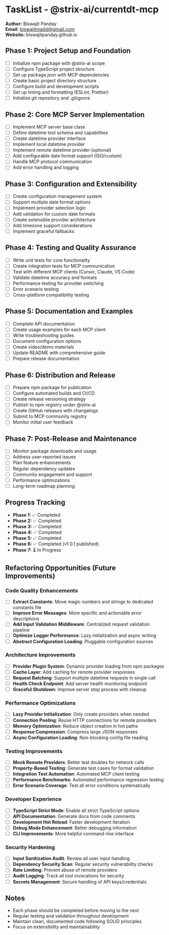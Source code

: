 # TaskList - @strix-ai/currentdt-mcp

**Author:** Biswajit Panday  
**Email:** biswajitmailid@gmail.com  
**Website:** biswajitpanday.github.io

## Phase 1: Project Setup and Foundation
- [ ] Initialize npm package with @strix-ai scope
- [ ] Configure TypeScript project structure
- [ ] Set up package.json with MCP dependencies
- [ ] Create basic project directory structure
- [ ] Configure build and development scripts
- [ ] Set up linting and formatting (ESLint, Prettier)
- [ ] Initialize git repository and .gitignore

## Phase 2: Core MCP Server Implementation
- [ ] Implement MCP server base class
- [ ] Define datetime tool schema and capabilities
- [ ] Create datetime provider interface
- [ ] Implement local datetime provider
- [ ] Implement remote datetime provider (optional)
- [ ] Add configurable date format support (ISO/custom)
- [ ] Handle MCP protocol communication
- [ ] Add error handling and logging

## Phase 3: Configuration and Extensibility
- [ ] Create configuration management system
- [ ] Support multiple date format options
- [ ] Implement provider selection logic
- [ ] Add validation for custom date formats
- [ ] Create extensible provider architecture
- [ ] Add timezone support considerations
- [ ] Implement graceful fallbacks

## Phase 4: Testing and Quality Assurance
- [ ] Write unit tests for core functionality
- [ ] Create integration tests for MCP communication
- [ ] Test with different MCP clients (Cursor, Claude, VS Code)
- [ ] Validate datetime accuracy and formats
- [ ] Performance testing for provider switching
- [ ] Error scenario testing
- [ ] Cross-platform compatibility testing

## Phase 5: Documentation and Examples
- [ ] Complete API documentation
- [ ] Create usage examples for each MCP client
- [ ] Write troubleshooting guides
- [ ] Document configuration options
- [ ] Create video/demo materials
- [ ] Update README with comprehensive guide
- [ ] Prepare release documentation

## Phase 6: Distribution and Release
- [ ] Prepare npm package for publication
- [ ] Configure automated builds and CI/CD
- [ ] Create release versioning strategy
- [ ] Publish to npm registry under @strix-ai
- [ ] Create GitHub releases with changelogs
- [ ] Submit to MCP community registry
- [ ] Monitor initial user feedback

## Phase 7: Post-Release and Maintenance
- [ ] Monitor package downloads and usage
- [ ] Address user-reported issues
- [ ] Plan feature enhancements
- [ ] Regular dependency updates
- [ ] Community engagement and support
- [ ] Performance optimizations
- [ ] Long-term roadmap planning

## Progress Tracking
- **Phase 1:** ✅ Completed
- **Phase 2:** ✅ Completed  
- **Phase 3:** ✅ Completed
- **Phase 4:** ✅ Completed
- **Phase 5:** ✅ Completed
- **Phase 6:** ✅ Completed (v1.0.1 published)
- **Phase 7:** ⏳ In Progress

## Refactoring Opportunities (Future Improvements)

### Code Quality Enhancements
- [ ] **Extract Constants**: Move magic numbers and strings to dedicated constants file
- [ ] **Improve Error Messages**: More specific and actionable error descriptions
- [ ] **Add Input Validation Middleware**: Centralized request validation pipeline
- [ ] **Optimize Logger Performance**: Lazy initialization and async writing
- [ ] **Abstract Configuration Loading**: Pluggable configuration sources

### Architecture Improvements  
- [ ] **Provider Plugin System**: Dynamic provider loading from npm packages
- [ ] **Cache Layer**: Add caching for remote provider responses
- [ ] **Request Batching**: Support multiple datetime requests in single call
- [ ] **Health Check Endpoint**: Add server health monitoring endpoint
- [ ] **Graceful Shutdown**: Improve server stop process with cleanup

### Performance Optimizations
- [ ] **Lazy Provider Initialization**: Only create providers when needed  
- [ ] **Connection Pooling**: Reuse HTTP connections for remote providers
- [ ] **Memory Optimization**: Reduce object creation in hot paths
- [ ] **Response Compression**: Compress large JSON responses
- [ ] **Async Configuration Loading**: Non-blocking config file reading

### Testing Improvements
- [ ] **Mock Remote Providers**: Better test doubles for network calls
- [ ] **Property-Based Testing**: Generate test cases for format validation
- [ ] **Integration Test Automation**: Automated MCP client testing
- [ ] **Performance Benchmarks**: Automated performance regression testing
- [ ] **Error Scenario Coverage**: Test all error conditions systematically

### Developer Experience
- [ ] **TypeScript Strict Mode**: Enable all strict TypeScript options
- [ ] **API Documentation**: Generate docs from code comments  
- [ ] **Development Hot Reload**: Faster development iteration
- [ ] **Debug Mode Enhancement**: Better debugging information
- [ ] **CLI Improvements**: More helpful command-line interface

### Security Hardening
- [ ] **Input Sanitization Audit**: Review all user input handling
- [ ] **Dependency Security Scan**: Regular security vulnerability checks
- [ ] **Rate Limiting**: Prevent abuse of remote providers
- [ ] **Audit Logging**: Track all tool invocations for security
- [ ] **Secrets Management**: Secure handling of API keys/credentials

## Notes
- Each phase should be completed before moving to the next
- Regular testing and validation throughout development
- Maintain clean, documented code following SOLID principles
- Focus on extensibility and maintainability